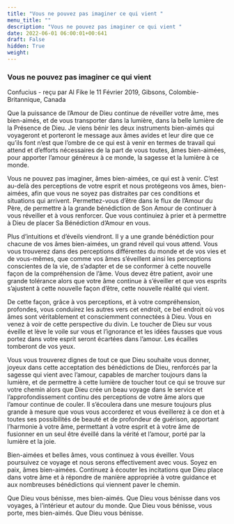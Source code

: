 ```yaml
---
title: "Vous ne pouvez pas imaginer ce qui vient "
menu_title: ""
description: "Vous ne pouvez pas imaginer ce qui vient "
date: 2022-06-01 06:00:01+00:641
draft: False
hidden: True
weight:
---
```

### Vous ne pouvez pas imaginer ce qui vient 

Confucius - reçu par Al Fike le 11 Février 2019, Gibsons, Colombie-Britannique, Canada

Que la puissance de l’Amour de Dieu continue de réveiller votre âme, mes bien-aimés, et de vous transporter dans la lumière, dans la belle lumière de la Présence de Dieu. Je viens bénir les deux instruments bien-aimés qui voyageront et porteront le message aux âmes avides et leur dire que ce qu’ils font n’est que l’ombre de ce qui est à venir en termes de travail qui attend et d’efforts nécessaires de la part de vous toutes, âmes bien-aimées, pour apporter l’amour généreux à ce monde, la sagesse et la lumière à ce monde.

Vous ne pouvez pas imaginer, âmes bien-aimées, ce qui est à venir. C’est au-delà des perceptions de votre esprit et nous protégeons vos âmes, bien-aimées, afin que vous ne soyez pas distraites par ces conditions et situations qui arrivent. Permettez-vous d’être dans le flux de l’Amour du Père, de permettre à la grande bénédiction de Son Amour de continuer à vous réveiller et à vous renforcer. Que vous continuiez à prier et à permettre à Dieu de placer Sa Bénédiction d’Amour en vous.

Plus d’intuitions et d’éveils viendront. Il y a une grande bénédiction pour chacune de vos âmes bien-aimées, un grand réveil qui vous attend. Vous vous trouverez dans des perceptions différentes du monde et de vos vies et de vous-mêmes, que comme vos âmes s’éveillent ainsi les perceptions conscientes de la vie, de s’adapter et de se conformer à cette nouvelle façon de la compréhension de l’âme. Vous devez être patient, avoir une grande tolérance alors que votre âme continue à s’éveiller et que vos esprits s’ajustent à cette nouvelle façon d’être, cette nouvelle réalité qui vient.

De cette façon, grâce à vos perceptions, et à votre compréhension, profondes, vous conduirez les autres vers cet endroit, ce bel endroit où vos âmes sont véritablement et consciemment connectées à Dieu. Vous en venez à voir de cette perspective du divin. Le toucher de Dieu sur vous éveille et lève le voile sur vous et l’ignorance et les idées fausses que vous portez dans votre esprit seront écartées dans l’amour. Les écailles tomberont de vos yeux.


Vous vous trouverez dignes de tout ce que Dieu souhaite vous donner, joyeux dans cette acceptation des bénédictions de Dieu, renforcés par la sagesse qui vient avec l’amour, capables de marcher toujours dans la lumière, et de permettre à cette lumière de toucher tout ce qui se trouve sur votre chemin alors que Dieu crée un beau voyage dans le service et l’approfondissement continu des perceptions de votre âme alors que l’amour continue de couler. Il s’écoulera dans une mesure toujours plus grande à mesure que vous vous accorderez et vous éveillerez à ce don et à toutes ses possibilités de beauté et de profondeur de guérison, apportant l’harmonie à votre âme, permettant à votre esprit et à votre âme de fusionner en un seul être éveillé dans la vérité et l’amour, porté par la lumière et la joie.

Bien-aimées et belles âmes, vous continuez à vous éveiller. Vous poursuivez ce voyage et nous serons effectivement avec vous. Soyez en paix, âmes bien-aimées. Continuez à écouter les incitations que Dieu place dans votre âme et à répondre de manière appropriée à votre guidance et aux nombreuses bénédictions qui viennent paver le chemin.

Que Dieu vous bénisse, mes bien-aimés. Que Dieu vous bénisse dans vos voyages, à l’intérieur et autour du monde. Que Dieu vous bénisse, vous porte, mes bien-aimés. Que Dieu vous bénisse.





